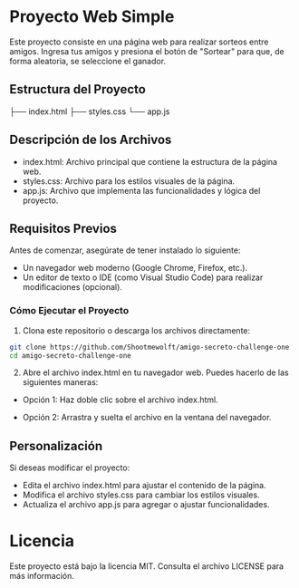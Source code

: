 # Proyecto Web Simple
Este proyecto consiste en una página web para realizar sorteos entre amigos. Ingresa tus amigos y presiona el botón de "Sortear" para que, de forma aleatoria, se seleccione el ganador.

## Estructura del Proyecto
├── index.html
├── styles.css
└── app.js

## Descripción de los Archivos
- index.html: Archivo principal que contiene la estructura de la página web.
- styles.css: Archivo para los estilos visuales de la página.
- app.js: Archivo que implementa las funcionalidades y lógica del proyecto.

## Requisitos Previos
Antes de comenzar, asegúrate de tener instalado lo siguiente:

- Un navegador web moderno (Google Chrome, Firefox, etc.).
- Un editor de texto o IDE (como Visual Studio Code) para realizar modificaciones (opcional).

### Cómo Ejecutar el Proyecto
1. Clona este repositorio o descarga los archivos directamente:
```bash
git clone https://github.com/Shootmewolft/amigo-secreto-challenge-one
cd amigo-secreto-challenge-one
```

2. Abre el archivo index.html en tu navegador web. Puedes hacerlo de las siguientes maneras:
- Opción 1: Haz doble clic sobre el archivo index.html.
  
- Opción 2: Arrastra y suelta el archivo en la ventana del navegador.

## Personalización
Si deseas modificar el proyecto:

- Edita el archivo index.html para ajustar el contenido de la página.
- Modifica el archivo styles.css para cambiar los estilos visuales.
- Actualiza el archivo app.js para agregar o ajustar funcionalidades.

# Licencia
Este proyecto está bajo la licencia MIT. Consulta el archivo LICENSE para más información.
